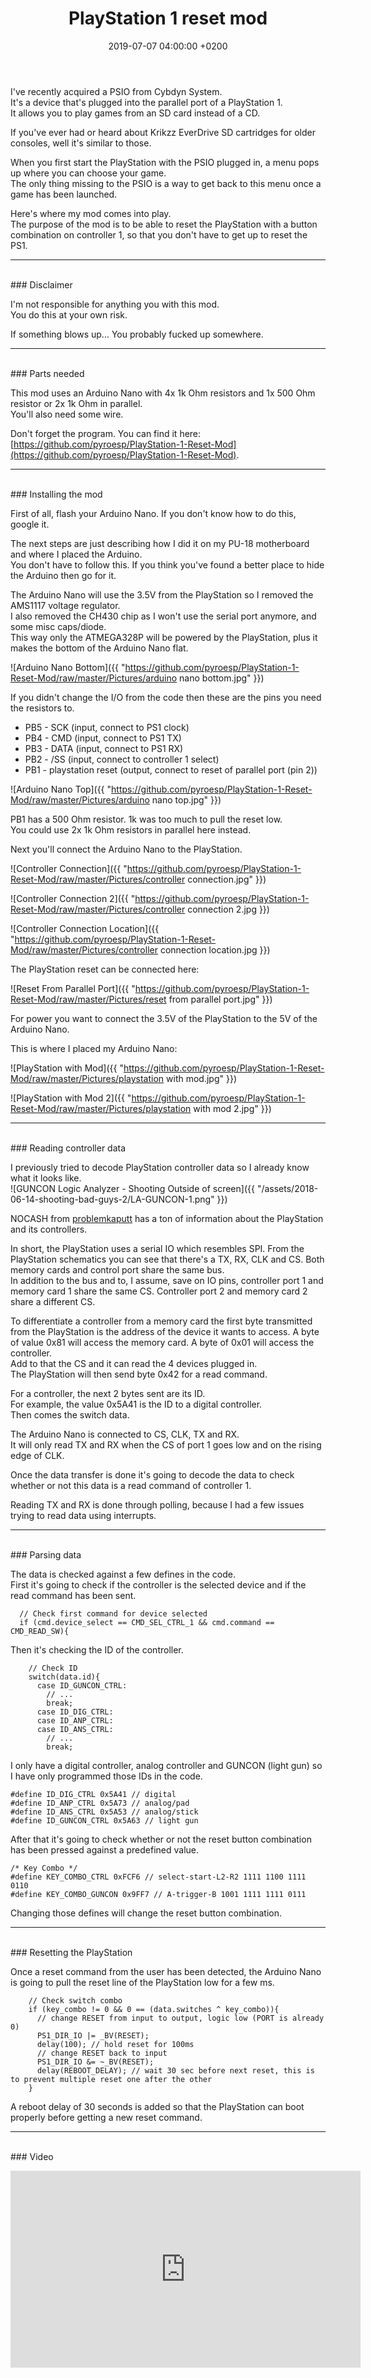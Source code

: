 ﻿---
layout: post
title:  "PlayStation 1 reset mod"
date:   2019-07-07 04:00:00 +0200
categories: [electronics, reverse engineering, playstation, modification]
---

I've recently acquired a PSIO from Cybdyn System.  
It's a device that's plugged into the parallel port of a PlayStation 1.  
It allows you to play games from an SD card instead of a CD.  

If you've ever had or heard about Krikzz EverDrive SD cartridges for older consoles, well it's similar to those.  


When you first start the PlayStation with the PSIO plugged in, a menu pops up where you can choose your game.  
The only thing missing to the PSIO is a way to get back to this menu once a game has been launched.  

Here's where my mod comes into play.  
The purpose of the mod is to be able to reset the PlayStation with a button combination on controller 1, so that you don't have to get up to reset the PS1.  

*******************
<br/>
### Disclaimer

I'm not responsible for anything you with this mod.  
You do this at your own risk.  

If something blows up... You probably fucked up somewhere.  

*******************
<br/>
### Parts needed

This mod uses an Arduino Nano with 4x 1k Ohm resistors and 1x 500 Ohm resistor or 2x 1k Ohm in parallel.  
You'll also need some wire.

Don't forget the program. You can find it here: [https://github.com/pyroesp/PlayStation-1-Reset-Mod](https://github.com/pyroesp/PlayStation-1-Reset-Mod).

*******************
<br/>
### Installing the mod

First of all, flash your Arduino Nano. If you don't know how to do this, google it.  

The next steps are just describing how I did it on my PU-18 motherboard and where I placed the Arduino.  
You don't have to follow this. If you think you've found a better place to hide the Arduino then go for it.  

The Arduino Nano will use the 3.5V from the PlayStation so I removed the AMS1117 voltage regulator.  
I also removed the CH430 chip as I won't use the serial port anymore, and some misc caps/diode.  
This way only the ATMEGA328P will be powered by the PlayStation, plus it makes the bottom of the Arduino Nano flat.  

![Arduino Nano Bottom]({{ "https://github.com/pyroesp/PlayStation-1-Reset-Mod/raw/master/Pictures/arduino nano bottom.jpg" }})  

If you didn't change the I/O from the code then these are the pins you need the resistors to.  
* PB5 - SCK (input, connect to PS1 clock)
* PB4 - CMD (input, connect to PS1 TX)
* PB3 - DATA (input, connect to PS1 RX)
* PB2 - /SS (input, connect to controller 1 select)
* PB1 - playstation reset (output, connect to reset of parallel port (pin 2))

![Arduino Nano Top]({{ "https://github.com/pyroesp/PlayStation-1-Reset-Mod/raw/master/Pictures/arduino nano top.jpg" }})  

PB1 has a 500 Ohm resistor. 1k was too much to pull the reset low.  
You could use 2x 1k Ohm resistors in parallel here instead.

Next you'll connect the Arduino Nano to the PlayStation.  

![Controller Connection]({{ "https://github.com/pyroesp/PlayStation-1-Reset-Mod/raw/master/Pictures/controller connection.jpg" }})  

![Controller Connection 2]({{ "https://github.com/pyroesp/PlayStation-1-Reset-Mod/raw/master/Pictures/controller connection 2.jpg }})  

![Controller Connection Location]({{ "https://github.com/pyroesp/PlayStation-1-Reset-Mod/raw/master/Pictures/controller connection location.jpg }})  

The PlayStation reset can be connected here:  

![Reset From Parallel Port]({{ "https://github.com/pyroesp/PlayStation-1-Reset-Mod/raw/master/Pictures/reset from parallel port.jpg" }})  

For power you want to connect the 3.5V of the PlayStation to the 5V of the Arduino Nano.  


This is where I placed my Arduino Nano:  

![PlayStation with Mod]({{ "https://github.com/pyroesp/PlayStation-1-Reset-Mod/raw/master/Pictures/playstation with mod.jpg" }})  

![PlayStation with Mod 2]({{ "https://github.com/pyroesp/PlayStation-1-Reset-Mod/raw/master/Pictures/playstation with mod 2.jpg" }})  

*******************
<br/>
### Reading controller data

I previously tried to decode PlayStation controller data so I already know what it looks like.  
![GUNCON Logic Analyzer - Shooting Outside of screen]({{ "/assets/2018-06-14-shooting-bad-guys-2/LA-GUNCON-1.png" }})  

NOCASH from [problemkaputt](https://problemkaputt.de/psx-spx.htm) has a ton of information about the PlayStation and its controllers.  

In short, the PlayStation uses a serial IO which resembles SPI. 
From the PlayStation schematics you can see that there's a TX, RX, CLK and CS. Both memory cards and control port share the same bus.  
In addition to the bus and to, I assume, save on IO pins, controller port 1 and memory card 1 share the same CS. Controller port 2 and memory card 2 share a different CS.  

To differentiate a controller from a memory card the first byte transmitted from the PlayStation is the address of the device it wants to access.
A byte of value 0x81 will access the memory card. A byte of 0x01 will access the controller.  
Add to that the CS and it can read the 4 devices plugged in.  
The PlayStation will then send byte 0x42 for a read command.

For a controller, the next 2 bytes sent are its ID.  
For example, the value 0x5A41 is the ID to a digital controller.  
Then comes the switch data.  


The Arduino Nano is connected to CS, CLK, TX and RX.  
It will only read TX and RX when the CS of port 1 goes low and on the rising edge of CLK.  

Once the data transfer is done it's going to decode the data to check whether or not this data is a read command of controller 1.  

Reading TX and RX is done through polling, because I had a few issues trying to read data using interrupts.  

*******************
<br/>
### Parsing data

The data is checked against a few defines in the code.  
First it's going to check if the controller is the selected device and if the read command has been sent.  
~~~
  // Check first command for device selected
  if (cmd.device_select == CMD_SEL_CTRL_1 && cmd.command == CMD_READ_SW){
~~~  

Then it's checking the ID of the controller.  
~~~
    // Check ID
    switch(data.id){
      case ID_GUNCON_CTRL:
        // ...
        break;
      case ID_DIG_CTRL:
      case ID_ANP_CTRL:
      case ID_ANS_CTRL:
        // ...
        break;
~~~  

I only have a digital controller, analog controller and GUNCON (light gun) so I have only programmed those IDs in the code.  
~~~
#define ID_DIG_CTRL 0x5A41 // digital
#define ID_ANP_CTRL 0x5A73 // analog/pad
#define ID_ANS_CTRL 0x5A53 // analog/stick
#define ID_GUNCON_CTRL 0x5A63 // light gun
~~~  

After that it's going to check whether or not the reset button combination has been pressed against a predefined value.  
~~~
/* Key Combo */
#define KEY_COMBO_CTRL 0xFCF6 // select-start-L2-R2 1111 1100 1111 0110
#define KEY_COMBO_GUNCON 0x9FF7 // A-trigger-B 1001 1111 1111 0111
~~~  

Changing those defines will change the reset button combination.  

*******************
<br/>
### Resetting the PlayStation

Once a reset command from the user has been detected, the Arduino Nano is going to pull the reset line of the PlayStation low for a few ms.  
~~~
    // Check switch combo
    if (key_combo != 0 && 0 == (data.switches ^ key_combo)){
      // change RESET from input to output, logic low (PORT is already 0)
      PS1_DIR_IO |= _BV(RESET);
      delay(100); // hold reset for 100ms
      // change RESET back to input
      PS1_DIR_IO &= ~_BV(RESET);
      delay(REBOOT_DELAY); // wait 30 sec before next reset, this is to prevent multiple reset one after the other
    }
~~~  

A reboot delay of 30 seconds is added so that the PlayStation can boot properly before getting a new reset command.  

*******************
<br/>
### Video

<p align="center"><iframe width="560" height="315" src="https://www.youtube.com/embed/lb_uCGyv6pY" frameborder="0" allow="accelerometer; autoplay; encrypted-media; gyroscope; picture-in-picture" allowfullscreen></iframe></p>